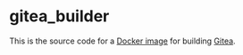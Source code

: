 # gitea_builder

This is the source code for a [Docker image](https://hub.docker.com/r/svenpainer/gitea_builder) for building [Gitea](https://gitea.io/).
